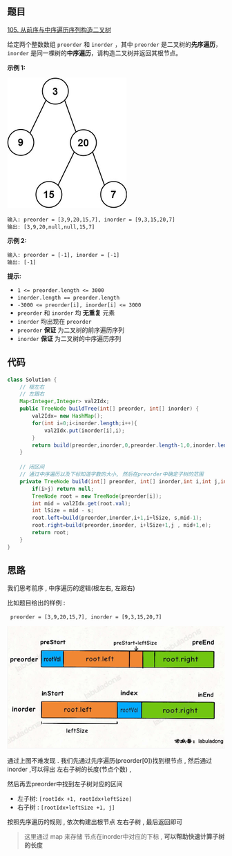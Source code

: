 ## 题目

[105. 从前序与中序遍历序列构造二叉树](https://leetcode.cn/problems/construct-binary-tree-from-preorder-and-inorder-traversal/)

给定两个整数数组 `preorder` 和 `inorder` ，其中 `preorder` 是二叉树的**先序遍历**， `inorder` 是同一棵树的**中序遍历**，请构造二叉树并返回其根节点。

 

**示例 1:**

![img](assets/tree.jpg)

```
输入: preorder = [3,9,20,15,7], inorder = [9,3,15,20,7]
输出: [3,9,20,null,null,15,7]
```

**示例 2:**

```
输入: preorder = [-1], inorder = [-1]
输出: [-1]
```

 

**提示:**

- `1 <= preorder.length <= 3000`
- `inorder.length == preorder.length`
- `-3000 <= preorder[i], inorder[i] <= 3000`
- `preorder` 和 `inorder` 均 **无重复** 元素
- `inorder` 均出现在 `preorder`
- `preorder` **保证** 为二叉树的前序遍历序列
- `inorder` **保证** 为二叉树的中序遍历序列

## 代码

```java
class Solution {
    // 根左右
    // 左跟右
    Map<Integer,Integer> val2Idx;
    public TreeNode buildTree(int[] preorder, int[] inorder) {
        val2Idx= new HashMap();
        for(int i=0;i<inorder.length;i++){
            val2Idx.put(inorder[i],i);
        }
        return build(preorder,inorder,0,preorder.length-1,0,inorder.length-1);
    }

    // 闭区间
    // 通过中序遍历以及下标知道字数的大小, 然后在preorder中确定子树的范围
    private TreeNode build(int[] preorder, int[] inorder,int i,int j,int s,int e){
        if(i>j) return null;
        TreeNode root = new TreeNode(preorder[i]);
        int mid = val2Idx.get(root.val);
        int lSize = mid - s;
        root.left=build(preorder,inorder,i+1,i+lSize, s,mid-1);
        root.right=build(preorder,inorder, i+lSize+1,j , mid+1,e);
        return root;
    }
}
```

## 思路

我们思考前序 , 中序遍历的逻辑(根左右, 左跟右)

比如题目给出的样例 : 

` preorder = [3,9,20,15,7], inorder = [9,3,15,20,7]`

![](assets/image-20231024220226291.png)

通过上图不难发现  . 我们先通过先序遍历(preorder[0])找到根节点 , 然后通过inorder ,可以得出 左右子树的长度(节点个数) , 

然后再去preorder中找到左子树对应的区间

- 左子树: `[rootIdx +1, rootIdx+leftSize]`
- 右子树 : `[rootIdx+leftSize +1, j]`

按照先序遍历的规则 , 依次构建出根节点 左右子树 , 最后返回即可

> 这里通过 map 来存储 节点在inorder中对应的下标 , **可以帮助快速计算子树的长度**